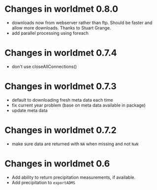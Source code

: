 # Changes in worldmet 0.8.0

- downloads now from webserver rather than ftp. Should be faster and allow more downloads. Thanks to Stuart Grange.
- add parallel processing using foreach

# Changes in worldmet 0.7.4

- don't use closeAllConnections()

# Changes in worldmet 0.7.3

- default to downloading fresh meta data each time
- fix current year problem (base on meta data available in package)
- update meta data

# Changes in worldmet 0.7.2

- make sure data are returned with `NA` when missing and not `NaN`

# Changes in worldmet 0.6 

- Add ability to return precipitation measurements, if available.
- Add precipitation to `exportADMS`

